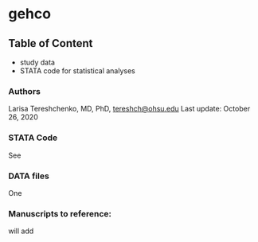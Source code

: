 # gehco
## Table of Content
  - study data
  - STATA code for statistical analyses
  
### Authors
Larisa Tereshchenko, MD, PhD, <tereshch@ohsu.edu>
Last update: October 26, 2020
  
### STATA Code
See 

### DATA files
One 

### Manuscripts to reference:
will add
